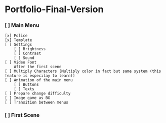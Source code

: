 # Portfolio-Final-Version

### [ ] Main Menu
    [x] Police
    [x] Template
    [ ] Settings
        [ ] Brightness
        [ ] Contrast
        [ ] Sound
    [ ] Video Font
        After the first scene
    [ ] Multiply Characters (Multiply color in fact but same system (this feature is especilay to learn))
    [ ] Animation of the main menu
        [ ] Buttons
        [ ] Texts
    [ ] Prepare change difficulty
    [ ] Image game as BG
    [ ] Transition between menus

### [ ] First Scene